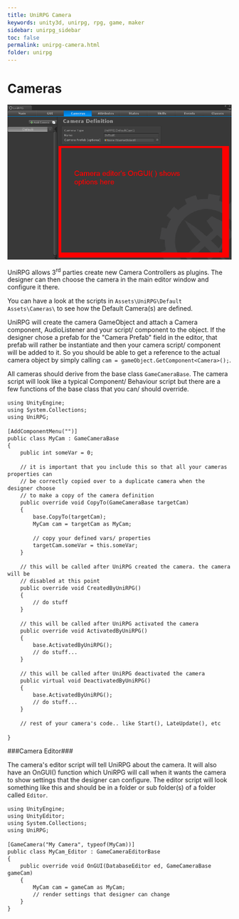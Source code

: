 ```yaml
---
title: UniRPG Camera
keywords: unity3d, unirpg, rpg, game, maker
sidebar: unirpg_sidebar
toc: false
permalink: unirpg-camera.html
folder: unirpg
---
```


Cameras
=======

![](/img/unirpg/adv/win9.png)

UniRPG allows 3<sup>rd</sup> parties create new Camera Controllers as plugins. The designer can then choose the camera in the main editor window and configure it there.

You can have a look at the scripts in `Assets\UniRPG\Default Assets\Cameras\` to see how the Default Camera(s) are defined.

UniRPG will create the camera GameObject and attach a Camera component, AudioListener and your script/ component to the object. If the designer chose a prefab for the "Camera Prefab" field in the editor, that prefab will rather be instantiate and then your camera script/ component will be added to it. So you should be able to get a reference to the actual camera object by simply calling `cam = gameObject.GetComponent<Camera>();`.

All cameras should derive from the base class `GameCameraBase`. The camera script will look like a typical Component/ Behaviour script but there are a few functions of the base class that you can/ should override.

~~~~~~~~~~ .csharp
using UnityEngine;
using System.Collections;
using UniRPG;

[AddComponentMenu("")]
public class MyCam : GameCameraBase 
{
	public int someVar = 0;

	// it is important that you include this so that all your cameras properties can
	// be correctly copied over to a duplicate camera when the designer choose
	// to make a copy of the camera definition
	public override void CopyTo(GameCameraBase targetCam)
	{
		base.CopyTo(targetCam);
		MyCam cam = targetCam as MyCam;	

		// copy your defined vars/ properties
		targetCam.someVar = this.someVar;
	}

	// this will be called after UniRPG created the camera. the camera will be
	// disabled at this point
	public override void CreatedByUniRPG() 
	{
		// do stuff
	}

	// this will be called after UniRPG activated the camera
	public override void ActivatedByUniRPG() 
	{ 
		base.ActivatedByUniRPG(); 
		// do stuff...
	}

	// this will be called after UniRPG deactivated the camera
	public virtual void DeactivatedByUniRPG()
	{
		base.ActivatedByUniRPG(); 
		// do stuff...
	}

	// rest of your camera's code.. like Start(), LateUpdate(), etc

}
~~~~~~~~~~

###Camera Editor###

The camera's editor script will tell UniRPG about the camera. It will also have an OnGUI() function which UniRPG will call when it wants the camera to show settings that the designer can configure. The editor script will look something like this and should be in a folder or sub folder(s) of a folder called `Editor`.

~~~~~~~~~~ .csharp
using UnityEngine;
using UnityEditor;
using System.Collections;
using UniRPG;

[GameCamera("My Camera", typeof(MyCam))]
public class MyCam_Editor : GameCameraEditorBase
{
	public override void OnGUI(DatabaseEditor ed, GameCameraBase gameCam)
	{
		MyCam cam = gameCam as MyCam;
		// render settings that designer can change
	}
}
~~~~~~~~~~




